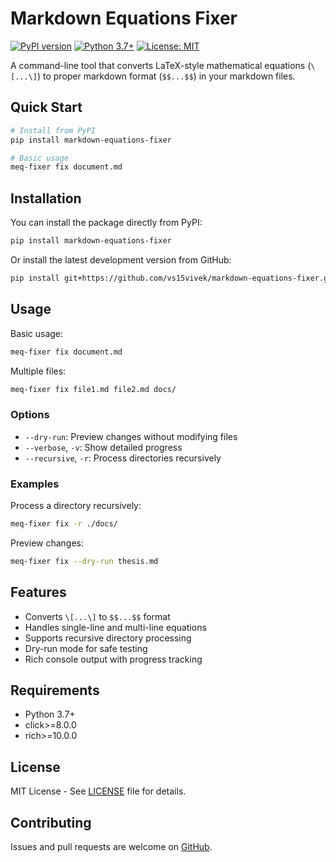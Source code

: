 # Markdown Equations Fixer

[![PyPI version](https://badge.fury.io/py/markdown-equations-fixer.svg)](https://badge.fury.io/py/markdown-equations-fixer)
[![Python 3.7+](https://img.shields.io/badge/python-3.7+-blue.svg)](https://www.python.org/downloads/)
[![License: MIT](https://img.shields.io/badge/License-MIT-yellow.svg)](https://opensource.org/licenses/MIT)

A command-line tool that converts LaTeX-style mathematical equations (`\[...\]`) to proper markdown format (`$$...$$`) in your markdown files.

## Quick Start

```bash
# Install from PyPI
pip install markdown-equations-fixer

# Basic usage
meq-fixer fix document.md
```

## Installation

You can install the package directly from PyPI:

```bash
pip install markdown-equations-fixer
```

Or install the latest development version from GitHub:

```bash
pip install git+https://github.com/vs15vivek/markdown-equations-fixer.git
```

## Usage

Basic usage:
```bash
meq-fixer fix document.md
```

Multiple files:
```bash
meq-fixer fix file1.md file2.md docs/
```

### Options

- `--dry-run`: Preview changes without modifying files
- `--verbose`, `-v`: Show detailed progress
- `--recursive`, `-r`: Process directories recursively

### Examples

Process a directory recursively:
```bash
meq-fixer fix -r ./docs/
```

Preview changes:
```bash
meq-fixer fix --dry-run thesis.md
```

## Features

- Converts `\[...\]` to `$$...$$` format
- Handles single-line and multi-line equations
- Supports recursive directory processing
- Dry-run mode for safe testing
- Rich console output with progress tracking

## Requirements

- Python 3.7+
- click>=8.0.0
- rich>=10.0.0

## License

MIT License - See [LICENSE](LICENSE) file for details.

## Contributing

Issues and pull requests are welcome on [GitHub](https://github.com/vs15vivek/markdown-equation-fixer).
```
